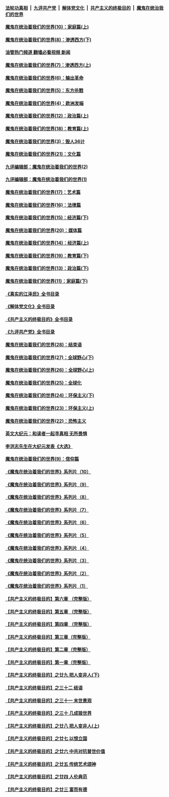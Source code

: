 ####  [法轮功真相](../../../../basic/blob/master/README.md?t=11082131) &nbsp;|&nbsp; [九评共产党](../../../../9ping.md/blob/master/README.md?t=11082131) &nbsp;|&nbsp; [解体党文化](../../../../jtdwh.md/blob/master/README.md?t=11082131)  &nbsp;|&nbsp; [共产主义的终极目的](../../../../gczydzjmd.md/blob/master/README.md?t=11082131) &nbsp;|&nbsp; [魔鬼在统治我们的世界](../../../../mgztzwmdsj.md/blob/master/README.md?t=11082131) 

#### [魔鬼在统治着我们的世界(10)：家庭篇(上)](../pages/nsc422/n10435448.md?t=11082131) 

#### [魔鬼在统治着我们的世界(8)：渗透西方(下)](../pages/nsc422/n10429603.md?t=11082131) 

#### [油管热门频道 翻墙必看视频 新闻](http://129.146.143.75:81/youtube.html?11082131)

#### [魔鬼在统治着我们的世界(7)：渗透西方(上)](../pages/nsc422/n10426013.md?t=11082131) 

#### [魔鬼在统治着我们的世界(6)：输出革命](../pages/nsc422/n10421536.md?t=11082131) 

#### [魔鬼在统治着我们的世界(5)：东方杀戮](../pages/nsc422/n10417707.md?t=11082131) 

#### [魔鬼在统治着我们的世界(4)：欧洲发端](../pages/nsc422/n10414890.md?t=11082131) 

#### [魔鬼在统治着我们的世界(12)：政治篇(上)](../pages/nsc422/n10444576.md?t=11082131) 

#### [魔鬼在统治着我们的世界(18)：教育篇(上)](../pages/nsc422/n10526970.md?t=11082131) 

#### [魔鬼在统治着我们的世界(3)：毁人36计](../pages/nsc422/n10411583.md?t=11082131) 

#### [魔鬼在统治着我们的世界(21)：文化篇](../pages/nsc422/n10597706.md?t=11082131) 

#### [九评编辑部：魔鬼在统治着我们的世界(2)](../pages/nsc422/n10410036.md?t=11082131) 

#### [九评编辑部：魔鬼在统治着我们的世界(1)](../pages/nsc422/n10406825.md?t=11082131) 

#### [魔鬼在统治着我们的世界(17)：艺术篇](../pages/nsc422/n10499093.md?t=11082131) 

#### [魔鬼在统治着我们的世界(16)：法律篇](../pages/nsc422/n10485969.md?t=11082131) 

#### [魔鬼在统治着我们的世界(15)：经济篇(下)](../pages/nsc422/n10469975.md?t=11082131) 

#### [魔鬼在统治着我们的世界(20)：媒体篇](../pages/nsc422/n10586579.md?t=11082131) 

#### [魔鬼在统治着我们的世界(14)：经济篇(上)](../pages/nsc422/n10457370.md?t=11082131) 

#### [魔鬼在统治着我们的世界(19)：教育篇(下)](../pages/nsc422/n10564808.md?t=11082131) 

#### [魔鬼在统治着我们的世界(13)：政治篇(下)](../pages/nsc422/n10448270.md?t=11082131) 

#### [魔鬼在统治着我们的世界(11)：家庭篇(下)](../pages/nsc422/n10440961.md?t=11082131) 

#### [《真实的江泽民》全书目录](../pages/nsc422/n13721399.md?t=11082131) 

#### [《解体党文化》全书目录](../pages/nsc422/n13721157.md?t=11082131) 

#### [《共产主义的终极目的》全书目录](../pages/nsc422/n13721048.md?t=11082131) 

#### [《九评共产党》全书目录](../pages/nsc422/n13708085.md?t=11082131) 

#### [魔鬼在统治着我们的世界(28)：结束语](../pages/nsc422/n10936246.md?t=11082131) 

#### [魔鬼在统治着我们的世界(27)：全球野心(下)](../pages/nsc422/n10928319.md?t=11082131) 

#### [魔鬼在统治着我们的世界(26)：全球野心(上)](../pages/nsc422/n10900318.md?t=11082131) 

#### [魔鬼在统治着我们的世界(25)：全球化](../pages/nsc422/n10788205.md?t=11082131) 

#### [魔鬼在统治着我们的世界(24)：环保主义(下)](../pages/nsc422/n10695307.md?t=11082131) 

#### [魔鬼在统治着我们的世界(23)：环保主义(上)](../pages/nsc422/n10688613.md?t=11082131) 

#### [魔鬼在统治着我们的世界(22)：恐怖主义](../pages/nsc422/n10614727.md?t=11082131) 

#### [英文大纪元：和读者一起寻真相 无所畏惧](../pages/nsc422/n12542027.md?t=11082131) 

#### [李洪志先生在大纪元发表《大选》](../pages/nsc422/n12534746.md?t=11082131) 

#### [魔鬼在统治着我们的世界(9)：信仰篇](../pages/nsc422/n10432159.md?t=11082131) 

#### [《魔鬼在统治着我们的世界》系列片（10）](../pages/nsc422/n12292670.md?t=11082131) 

#### [《魔鬼在统治着我们的世界》系列片（9）](../pages/nsc422/n12290859.md?t=11082131) 

#### [《魔鬼在统治着我们的世界》系列片（8）](../pages/nsc422/n12287445.md?t=11082131) 

#### [《魔鬼在统治着我们的世界》系列片（7）](../pages/nsc422/n12283425.md?t=11082131) 

#### [《魔鬼在统治着我们的世界》系列片（6）](../pages/nsc422/n12282314.md?t=11082131) 

#### [《魔鬼在统治着我们的世界》系列片（5）](../pages/nsc422/n12281419.md?t=11082131) 

#### [《魔鬼在统治着我们的世界》系列片（4）](../pages/nsc422/n12274024.md?t=11082131) 

#### [《魔鬼在统治着我们的世界》系列片（3）](../pages/nsc422/n12271322.md?t=11082131) 

#### [《魔鬼在统治着我们的世界》系列片（2）](../pages/nsc422/n12269049.md?t=11082131) 

#### [《魔鬼在统治着我们的世界》系列片（1）](../pages/nsc422/n12267575.md?t=11082131) 

#### [【共产主义的终极目的】第六章 （完整版）](../pages/nsc422/n11428913.md?t=11082131) 

#### [【共产主义的终极目的】第五章 （完整版）](../pages/nsc422/n11428912.md?t=11082131) 

#### [【共产主义的终极目的】第四章 （完整版）](../pages/nsc422/n11428907.md?t=11082131) 

#### [【共产主义的终极目的】第三章（完整版）](../pages/nsc422/n11428848.md?t=11082131) 

#### [【共产主义的终极目的】第二章（完整版）](../pages/nsc422/n11428831.md?t=11082131) 

#### [【共产主义的终极目的】第一章（完整版）](../pages/nsc422/n11417651.md?t=11082131) 

#### [【共产主义的终极目的】之廿九 把人变非人(下)](../pages/nsc422/n11344140.md?t=11082131) 

#### [【共产主义的终极目的】之三十二 结语](../pages/nsc422/n11360535.md?t=11082131) 

#### [【共产主义的终极目的】之三十一 末世景观](../pages/nsc422/n11351129.md?t=11082131) 

#### [【共产主义的终极目的】之三十 几成狼世界](../pages/nsc422/n11348280.md?t=11082131) 

#### [【共产主义的终极目的】之廿八 把人变非人(上)](../pages/nsc422/n11340492.md?t=11082131) 

#### [【共产主义的终极目的】之廿七 以恨立国](../pages/nsc422/n11336944.md?t=11082131) 

#### [【共产主义的终极目的】之廿六 中共对抗普世价值](../pages/nsc422/n11324785.md?t=11082131) 

#### [【共产主义的终极目的】之廿五 传统艺术颂神](../pages/nsc422/n11296396.md?t=11082131) 

#### [【共产主义的终极目的】之廿四 人伦典范](../pages/nsc422/n11296397.md?t=11082131) 

#### [【共产主义的终极目的】之廿三 富而有德](../pages/nsc422/n11283598.md?t=11082131) 

<img src='http://gfw-breaker.win/goodnews/indexes/nsc422.md' width='0px' height='0px'/>
